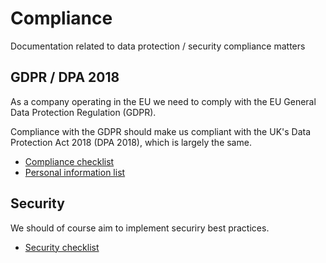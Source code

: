 # Compliance

Documentation related to data protection / security compliance matters

## GDPR / DPA 2018

As a company operating in the EU we need to comply with the EU General Data Protection Regulation (GDPR).

Compliance with the GDPR should make us compliant with the UK's Data Protection Act 2018 (DPA 2018), which is largely the same.

- [Compliance checklist](gdpr/checklist.md)
- [Personal information list](gdpr/personal-information-list.md)

## Security

We should of course aim to implement securiry best practices.

- [Security checklist](security/checklist.md)
